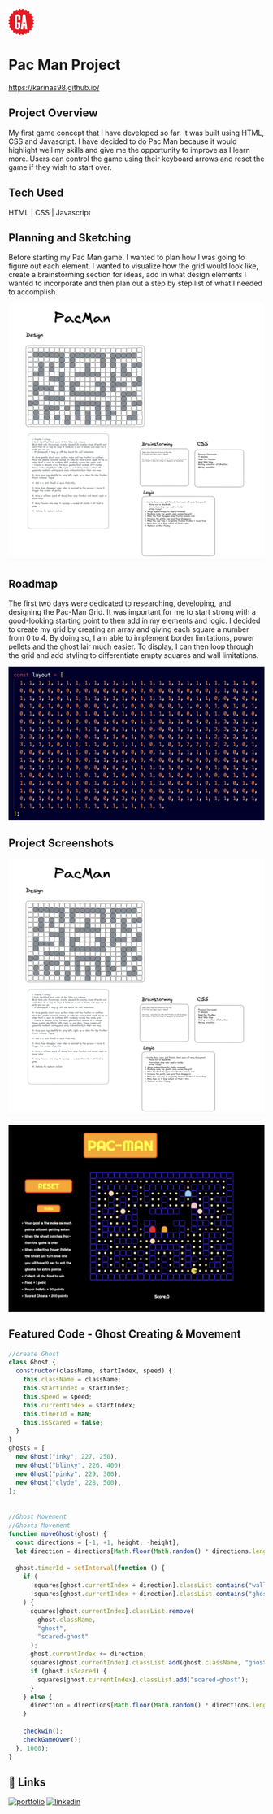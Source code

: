 ![GA Logo](https://raw.githubusercontent.com/karinas98/MusicLibraryProject/main/469f976e-1432-11e5-8199-6ac91363302b.png) 

# Pac Man Project

https://karinas98.github.io/
## Project Overview

My first game concept that I have developed so far. It was built using HTML, CSS and Javascript. I have decided to do Pac Man because it would highlight well my skills and give me the opportunity to improve as I learn more. Users can control the game using their keyboard arrows and reset the game if they wish to start over.  

## Tech Used
HTML | CSS | Javascript


## Planning and Sketching

Before starting my Pac Man game, I wanted to plan how I was going to figure out each element. I wanted to visualize how the grid would look like, create a brainstorming section for ideas, add in what design elements I wanted to incorporate and then plan out a step by step list of what I needed to accomplish.


![](https://github.com/karinas98/karinas98.github.io/blob/main/Screenshot%202023-01-23%20at%2017.15.56.png)


## Roadmap

The first two days were dedicated to researching, developing, and designing the Pac-Man Grid. It was important for me to start strong with a good-looking starting point to then add in my elements and logic. I decided to create my grid by creating an array and giving each square a number from 0 to 4. By doing so, I am able to implement border limitations, power pellets and the ghost lair much easier. To display, I can then loop through the grid and add styling to differentiate empty squares and wall limitations. 

![](https://github.com/karinas98/pacman_project1/blob/228e5405da4a89a4364634bc6a7858f2a9e187d0/Screenshot%202023-05-15%20at%2018.39.58.png)



## Project Screenshots

![excalidraw](https://raw.githubusercontent.com/karinas98/karinas98.github.io/main/Screenshot%202023-01-23%20at%2017.15.56.png)

![excalidraw](https://raw.githubusercontent.com/karinas98/karinas98.github.io/main/Screenshot%202023-01-23%20at%2018.10.07.png)





## Featured Code - Ghost Creating & Movement

```javascript
//create Ghost
class Ghost {
  constructor(className, startIndex, speed) {
    this.className = className;
    this.startIndex = startIndex;
    this.speed = speed;
    this.currentIndex = startIndex;
    this.timerId = NaN;
    this.isScared = false;
  }
}
ghosts = [
  new Ghost("inky", 227, 250),
  new Ghost("blinky", 226, 400),
  new Ghost("pinky", 229, 300),
  new Ghost("clyde", 228, 500),
];


//Ghost Movement
//Ghosts Movement
function moveGhost(ghost) {
  const directions = [-1, +1, height, -height];
  let direction = directions[Math.floor(Math.random() * directions.length)];

  ghost.timerId = setInterval(function () {
    if (
      !squares[ghost.currentIndex + direction].classList.contains("wall") &&
      !squares[ghost.currentIndex + direction].classList.contains("ghost")
    ) {
      squares[ghost.currentIndex].classList.remove(
        ghost.className,
        "ghost",
        "scared-ghost"
      );
      ghost.currentIndex += direction;
      squares[ghost.currentIndex].classList.add(ghost.className, "ghost");
      if (ghost.isScared) {
        squares[ghost.currentIndex].classList.add("scared-ghost");
      }
    } else {
      direction = directions[Math.floor(Math.random() * directions.length)];
    }

    checkwin();
    checkGameOver();
  }, 1000);
}
```


## 🔗 Links
[![portfolio](https://img.shields.io/badge/my_portfolio-000?style=for-the-badge&logo=ko-fi&logoColor=white)]()
[![linkedin](https://img.shields.io/badge/linkedin-0A66C2?style=for-the-badge&logo=linkedin&logoColor=white)](https://www.linkedin.com/in/karina-savoie-21b40621a/)



